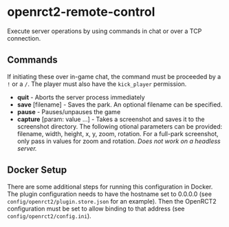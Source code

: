 # openrct2-remote-control

Execute server operations by using commands in chat or over a TCP connection.

## Commands

If initiating these over in-game chat, the command must be proceeded by a `!` or a `/`. The player must also have the `kick_player` permission.

- **quit** - Aborts the server process immediately
- **save** \[filename] - Saves the park. An optional filename can be specified.
- **pause** - Pauses/unpauses the game
- **capture** \[param: value ...] - Takes a screenshot and saves it to the screenshot directory. The following otional parameters can be provided: filename, width, height, x, y, zoom, rotation. For a full-park screenshot, only pass in values for zoom and rotation. *Does not work on a headless server.*

## Docker Setup

There are some additional steps for running this configuration in Docker. The plugin configuration needs to have the hostname set to 0.0.0.0 (see `config/openrct2/plugin.store.json` for an example). Then the OpenRCT2 configuration must be set to allow binding to that address (see `config/openrct2/config.ini`).
